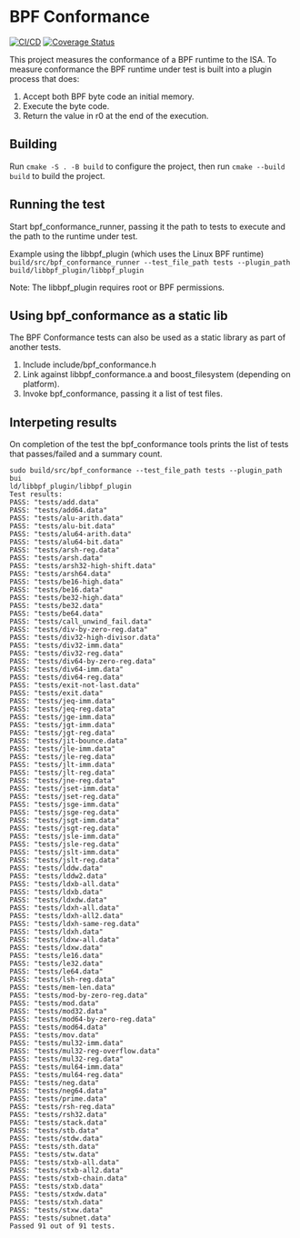 # BPF Conformance
[![CI/CD](https://github.com/Alan-Jowett/bpf_conformance/actions/workflows/CICD.yml/badge.svg)](https://github.com/Alan-Jowett/bpf_conformance/actions/workflows/CICD.yml)
[![Coverage Status](https://coveralls.io/repos/github/Alan-Jowett/bpf_conformance/badge.svg?branch=main)](https://coveralls.io/github/Alan-Jowett/bpf_conformance?branch=main)

This project measures the conformance of a BPF runtime to the ISA. To measure conformance the BPF runtime under test is built into a plugin process that does:
1) Accept both BPF byte code an initial memory.
2) Execute the byte code.
3) Return the value in r0 at the end of the execution.

## Building

Run ```cmake -S . -B build``` to configure the project, then run ```cmake --build build``` to build the project.

## Running the test
Start bpf_conformance_runner, passing it the path to tests to execute and the path to the runtime under test.

Example using the libbpf_plugin (which uses the Linux BPF runtime)
```build/src/bpf_conformance_runner --test_file_path tests --plugin_path build/libbpf_plugin/libbpf_plugin```

Note: The libbpf_plugin requires root or BPF permissions.

## Using bpf_conformance as a static lib
The BPF Conformance tests can also be used as a static library as part of another tests.
1) Include include/bpf_conformance.h
2) Link against libbpf_conformance.a and boost_filesystem (depending on platform).
3) Invoke bpf_conformance, passing it a list of test files.

## Interpeting results
On completion of the test the bpf_conformance tools prints the list of tests that passes/failed and a summary count.

```
sudo build/src/bpf_conformance --test_file_path tests --plugin_path bui
ld/libbpf_plugin/libbpf_plugin
Test results:
PASS: "tests/add.data"
PASS: "tests/add64.data"
PASS: "tests/alu-arith.data"
PASS: "tests/alu-bit.data"
PASS: "tests/alu64-arith.data"
PASS: "tests/alu64-bit.data"
PASS: "tests/arsh-reg.data"
PASS: "tests/arsh.data"
PASS: "tests/arsh32-high-shift.data"
PASS: "tests/arsh64.data"
PASS: "tests/be16-high.data"
PASS: "tests/be16.data"
PASS: "tests/be32-high.data"
PASS: "tests/be32.data"
PASS: "tests/be64.data"
PASS: "tests/call_unwind_fail.data"
PASS: "tests/div-by-zero-reg.data"
PASS: "tests/div32-high-divisor.data"
PASS: "tests/div32-imm.data"
PASS: "tests/div32-reg.data"
PASS: "tests/div64-by-zero-reg.data"
PASS: "tests/div64-imm.data"
PASS: "tests/div64-reg.data"
PASS: "tests/exit-not-last.data"
PASS: "tests/exit.data"
PASS: "tests/jeq-imm.data"
PASS: "tests/jeq-reg.data"
PASS: "tests/jge-imm.data"
PASS: "tests/jgt-imm.data"
PASS: "tests/jgt-reg.data"
PASS: "tests/jit-bounce.data"
PASS: "tests/jle-imm.data"
PASS: "tests/jle-reg.data"
PASS: "tests/jlt-imm.data"
PASS: "tests/jlt-reg.data"
PASS: "tests/jne-reg.data"
PASS: "tests/jset-imm.data"
PASS: "tests/jset-reg.data"
PASS: "tests/jsge-imm.data"
PASS: "tests/jsge-reg.data"
PASS: "tests/jsgt-imm.data"
PASS: "tests/jsgt-reg.data"
PASS: "tests/jsle-imm.data"
PASS: "tests/jsle-reg.data"
PASS: "tests/jslt-imm.data"
PASS: "tests/jslt-reg.data"
PASS: "tests/lddw.data"
PASS: "tests/lddw2.data"
PASS: "tests/ldxb-all.data"
PASS: "tests/ldxb.data"
PASS: "tests/ldxdw.data"
PASS: "tests/ldxh-all.data"
PASS: "tests/ldxh-all2.data"
PASS: "tests/ldxh-same-reg.data"
PASS: "tests/ldxh.data"
PASS: "tests/ldxw-all.data"
PASS: "tests/ldxw.data"
PASS: "tests/le16.data"
PASS: "tests/le32.data"
PASS: "tests/le64.data"
PASS: "tests/lsh-reg.data"
PASS: "tests/mem-len.data"
PASS: "tests/mod-by-zero-reg.data"
PASS: "tests/mod.data"
PASS: "tests/mod32.data"
PASS: "tests/mod64-by-zero-reg.data"
PASS: "tests/mod64.data"
PASS: "tests/mov.data"
PASS: "tests/mul32-imm.data"
PASS: "tests/mul32-reg-overflow.data"
PASS: "tests/mul32-reg.data"
PASS: "tests/mul64-imm.data"
PASS: "tests/mul64-reg.data"
PASS: "tests/neg.data"
PASS: "tests/neg64.data"
PASS: "tests/prime.data"
PASS: "tests/rsh-reg.data"
PASS: "tests/rsh32.data"
PASS: "tests/stack.data"
PASS: "tests/stb.data"
PASS: "tests/stdw.data"
PASS: "tests/sth.data"
PASS: "tests/stw.data"
PASS: "tests/stxb-all.data"
PASS: "tests/stxb-all2.data"
PASS: "tests/stxb-chain.data"
PASS: "tests/stxb.data"
PASS: "tests/stxdw.data"
PASS: "tests/stxh.data"
PASS: "tests/stxw.data"
PASS: "tests/subnet.data"
Passed 91 out of 91 tests.
```

